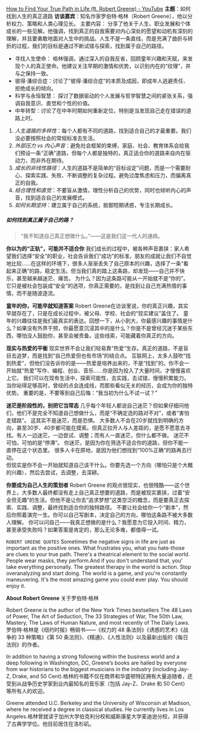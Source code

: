 [How to Find Your True Path in Life (ft. Robert Greene) - YouTube](https://www.youtube.com/watch?v=Sqq_iQisoK0&t=190s) 
**主题**：如何找到人生的真正道路
**访谈嘉宾**：知名作家罗伯特·格林（Robert Greene），他以分析权力、策略和人类心理见长。
主要内容：
分享了他关于人生、职业发展和个体成长的一些见解。他强调，找到真正的自我需要对内心深处的愿望和动机有深刻的理解，并且要勇敢地面对人生中的挑战。人生不是一条直线，而是充满了曲折与转折的过程，我们的目标是通过不断试错与探索，找到属于自己的路径。
- 寻找人生使命： 格林强调，通过深入的自我反省，回顾童年兴趣和天赋，来发现个人的真正使命。他建议关注早期的激情和优势，以识别内在的“纹理”，并与之保持一致。 
- 彼得·潘综合症：讨论了“彼得·潘综合症”的本质及成因，即成年人逃避责任、拒绝成长的倾向。 
- 科学与永恒智慧： 探讨了数据驱动的个人发展与哲学智慧之间的紧张关系，强调自我意识、直觉和个性的价值。 
- 中年转型：讨论了在中年时期如何重新定位，特别是当发现自己走在错误的道路上时。

1. *人生道路的多样性*：每个人都有不同的道路，找到适合自己的才最重要。我们没必要按照社会的常规标准去生活。
2. *外部压力 vs 内心声音*：避免社会框架的束缚，家庭、社会、教育体系会给我们预设一条“正确”道路，但每个人都是独特的，真正适合你的道路来自内在驱动力，而非外在期待。
3. *成长的非线性路径*：人生的道路不是简单的“目标设定”问题，而是一个需要耐心、探索实践、失败、不断调整的复杂过程。避免过度焦虑和压力，而偏离真正的自我。
4. *结合理性和直觉*：不要盲从激情，理性分析自己的优势，同时也倾听内心的声音，找到适合自己的发展模式。
5. *如何长期坚持*：建立属于自己的系统，抵御短期诱惑，专注长期成长。

##### 如何找到真正属于自己的路？
> “我不知道自己真正想做什么。”——这是我们这一代人的通病。

**你以为的“正轨”，可能并不适合你**
我们成长的过程中，被各种声音裹挟：家人希望我们选择“安全”的职业，社会告诉我们“成功”的标准，朋友的成就让我们不自觉地比较……在这样的环境下，很多人渐渐丢失了自己原本的兴趣，选择了一条“看起来正确”的路，稳定生活。但当我们真的踏上这条路，却发现——自己并不快乐，甚至越来越迷茫、痛苦。
为什么？因为这条路可能从一开始就不是“你的”。它只是被社会包装成“安全”的选项，你真正需要的，是找到让自己充满热情的事情，而不是随波逐流。

**童年的你，可能早就知道答案**
Robert Greene在访谈里说，你的真正兴趣，其实早就存在了，只是在成长过程中，被父母、学校、社会的“现实建议”盖住了。
童年的兴趣往往是我们最真实的表达。回想一下，从小到大，你最感兴趣的事情是什么？如果没有外界干预，你最愿意沉浸其中的是什么？你是不是曾经沉迷于某些东西，哪怕没人鼓励你，甚至会被责备。这些线索，可能藏着你真正的方向。

**现实与热爱的平衡**
现实世界不会让我们轻易靠“热爱”生存。真正的道路，不是盲目去追梦，而是找到“自己热爱但也有市场”的结合点。
互联网上，太多人鼓吹“找到热爱”，但他们没告诉你的是——热爱是培养出来的，不是“找到”的。你不会一开始就“热爱”写作、编程、创业、音乐……你是因为投入了大量时间，才慢慢喜欢上它。
我们可以在现有生活中，探索可能性，去实践，去试错，慢慢积累能力。当你站得足够高时，曾经的点会连成线，而那些看似无关的经历，会成为你的独特优势。 
重要的是，不要等到自己后悔：“我当初为什么不试一试？”

**迷茫是阶段性的，别把它当常态**
几乎每个年轻人都说自己迷茫？但如果仔细问他们，他们不是完全不知道自己想做什么，而是“不确定选的路对不对”，或者“害怕走错路”。
这其实不是迷茫，而是恐惧。
大多数人不会在20岁就找到明确的方向，甚至30岁、40岁都可能在摸索。但真正拉开人与人差距的，是愿不愿意去寻找。有人一边迷茫，一边尝试、调整；而有人一直迷茫，但什么都不做。
迷茫不可怕，可怕的是“停滞”。
你迷茫，是因为你在筛选不适合你的道路，但你不能一直停在这个状态里。
很多人卡在原地，是因为他们想找到“100%正确”的路再去行动。  
但现实是你不会一开始就知道自己该干什么。你要先选一个方向（哪怕只是个大概的兴趣），然后去尝试，去调整，去深耕。

**你要成为自己人生的策划者**
Robert Greene 的观点很现实，也很残酷——这个世界上，大多数人最终都没有走上自己真正想要的道路，而是被现实裹挟，过着“安全但无趣”的生活。但他不是让你去“追求梦想”这类空泛的概念，而是要真正去探索、实践、调整，最终找到适合你的独特路径。
不要让社会给你一个“剧本”，然后你照着演完一生。你可以自己写剧本，决定自己的方向，哪怕这条路不被大多数人理解。
你可以问自己——我真正想做的是什么？我愿意为它投入时间、精力，甚至承受失败吗？如果答案是肯定的，那么无论多难，都值得一试。


`ROBERT GREENE QUOTES`
Sometimes the negative signs in life are just as important as the positive
ones. What frustrates you, what you hate-those are clues to your true
path.
There's a theatrical element to the social world. People wear masks, they perform.And if you don't understand that, you' take everything
personally.
The greatest therapy in the world is action. Stop overanalyzing and start
doing.
The world is a game, and you're constantly maneuvering. It's the most
amazing game you could ever play. You should enjoy it.


**About Robert Greene**
关于罗伯特·格林

Robert Greene is the author of the New York Times bestsellers The 48 Laws of Power, The Art of Seduction, The 33 Strategies of War, The 50th Law, Mastery, The Laws of Human Nature, and most recently of The Daily Laws.罗伯特·格林是《纽约时报》畅销书——《权力的 48 条法则》《诱惑的艺术》《战争的 33 种策略》《第 50 条法则》、《精通》、《人性法则》以及最新出版的《每日法则》的作者。

In addition to having a strong following within the business world and a deep following in Washington, DC, Greene’s books are hailed by everyone from war historians to the biggest musicians in the industry (including Jay-Z, Drake, and 50 Cent).格林的书籍不仅在商界和华盛顿特区拥有大量追随者，还受到从战争历史学家到业内最知名的音乐家（包括 Jay-Z、Drake 和 50 Cent）等所有人的欢迎。

Greene attended U.C. Berkeley and the University of Wisconsin at Madison, where he received a degree in classical studies. He currently lives in Los Angeles.格林曾就读于加州大学伯克利分校和威斯康星大学麦迪逊分校，并获得了古典学学位。他目前居住在洛杉矶。
